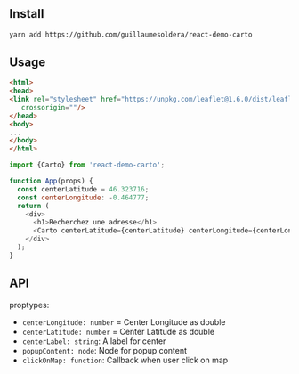 # <Carto />

## Install

```sh
yarn add https://github.com/guillaumesoldera/react-demo-carto
```

## Usage

```html
<html>
<head>
<link rel="stylesheet" href="https://unpkg.com/leaflet@1.6.0/dist/leaflet.css" integrity="sha512-xwE/Az9zrjBIphAcBb3F6JVqxf46+CDLwfLMHloNu6KEQCAWi6HcDUbeOfBIptF7tcCzusKFjFw2yuvEpDL9wQ=="
   crossorigin=""/>
</head>
<body>
...
</body>
</html>
```

```js
import {Carto} from 'react-demo-carto';

function App(props) {
  const centerLatitude = 46.323716;
  const centerLongitude: -0.464777;
  return (
    <div>
      <h1>Recherchez une adresse</h1>
      <Carto centerLatitude={centerLatitude} centerLongitude={centerLongitude} />
    </div>
  );
}
```

## API

proptypes:

  * `centerLongitude: number` = Center Longitude as double
  * `centerLatitude: number` = Center Latitude as double
  * `centerLabel: string`: A label for center
  * `popupContent: node`: Node for popup content
  * `clickOnMap: function`: Callback when user click on map
  

